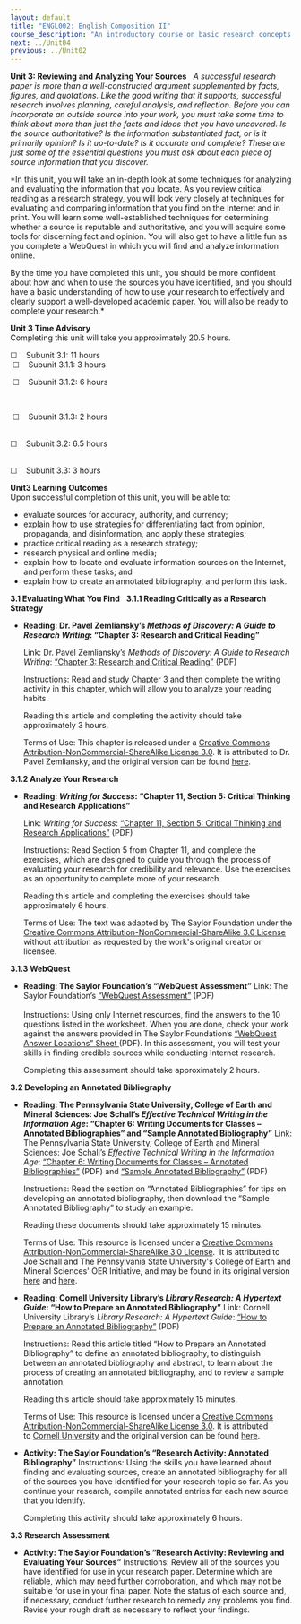 ```yaml
---
layout: default
title: "ENGL002: English Composition II"
course_description: "An introductory course on basic research concepts and techniques, including ways to build academic research into effective writing processes."
next: ../Unit04
previous: ../Unit02
---
```

**Unit 3: Reviewing and Analyzing Your Sources** <span id="3"></span> 
*A successful research paper is more than a well-constructed argument
supplemented by facts, figures, and quotations. Like the good writing
that it supports, successful research involves planning, careful
analysis, and reflection. Before you can incorporate an outside source
into your work, you must take some time to think about more than just
the facts and ideas that you have uncovered. Is the source
authoritative? Is the information substantiated fact, or is it primarily
opinion? Is it up-to-date? Is it accurate and complete? These are just
some of the essential questions you must ask about each piece of source
information that you discover.*

*In this unit, you will take an in-depth look at some techniques for
analyzing and evaluating the information that you locate. As you review
critical reading as a research strategy, you will look very closely at
techniques for evaluating and comparing information that you find on the
Internet and in print. You will learn some well-established techniques
for determining whether a source is reputable and authoritative, and you
will acquire some tools for discerning fact and opinion. You will also
get to have a little fun as you complete a WebQuest in which you will
find and analyze information online.  
  
 By the time you have completed this unit, you should be more confident
about how and when to use the sources you have identified, and you
should have a basic understanding of how to use your research to
effectively and clearly support a well-developed academic paper. You
will also be ready to complete your research.*

**Unit 3 Time Advisory**  
Completing this unit will take you approximately 20.5 hours.  
  
 ☐    Subunit 3.1: 11 hours  
 ☐    Subunit 3.1.1: 3 hours

 ☐    Subunit 3.1.2: 6 hours

 

 ☐    Subunit 3.1.3: 2 hours  
  

☐    Subunit 3.2: 6.5 hours  
  

☐    Subunit 3.3: 3 hours

**Unit3 Learning Outcomes**  
Upon successful completion of this unit, you will be able to:  
-   evaluate sources for accuracy, authority, and currency;
-   explain how to use strategies for differentiating fact from opinion,
    propaganda, and disinformation, and apply these strategies;
-   practice critical reading as a research strategy;
-   research physical and online media;
-   explain how to locate and evaluate information sources on the
    Internet, and perform these tasks; and
-   explain how to create an annotated bibliography, and perform this
    task.

**3.1 Evaluating What You Find** <span id="3.1"></span> 
**3.1.1 Reading Critically as a Research Strategy** <span
id="3.1.1"></span> 
-   **Reading: Dr. Pavel Zemliansky’s *Methods of Discovery: A Guide to
    Research Writing*: “Chapter 3: Research and Critical Reading”**

    Link: Dr. Pavel Zemliansky’s *Methods of Discovery*: *A Guide to
    Research Writing*: [<span class="s1">“Chapter 3: Research and
    Critical
    Reading”</span>](http://www.saylor.org/site/wp-content/uploads/2011/01/Research-and-Critical-Reading.pdf)
    (PDF)  
      
     Instructions: Read and study Chapter 3 and then complete the
    writing activity in this chapter, which will allow you to analyze
    your reading habits. 

    Reading this article and completing the activity should take
    approximately 3 hours.

    Terms of Use: This chapter is released under a [<span
    class="s1">Creative Commons Attribution-NonCommercial-ShareAlike
    License
    3.0</span>](http://creativecommons.org/licenses/by-nc-sa/3.0/). It
    is attributed to Dr. Pavel Zemliansky, and the original version can
    be found [<span
    class="s1">here</span>](http://methodsofdiscovery.net/?q=node/17).

**3.1.2 Analyze Your Research** <span id="3.1.2"></span> 
-   **Reading: *Writing for Success*: “Chapter 11, Section 5: Critical
    Thinking and Research Applications”**

    Link: *Writing for Success*: [<span
    class="s1">“</span>](http://www.saylor.org/site/textbooks/Writing%20for%20Success.pdf)[Chapter
    11, Section 5: Critical Thinking and Research
    Applications”](http://www.saylor.org/site/textbooks/Writing%20for%20Success.pdf)
    (PDF)  
      
     <span class="s2"> </span>Instructions: Read Section 5 from Chapter
    11, and complete the exercises, which are designed to guide you
    through the process of evaluating your research for credibility and
    relevance. Use the exercises as an opportunity to complete more of
    your research. 

    Reading this article and completing the exercises should take
    approximately 6 hours.  
      
     Terms of Use: The text was adapted by The Saylor Foundation under
    the [Creative Commons Attribution-NonCommercial-ShareAlike 3.0
    License](http://creativecommons.org/licenses/by-nc-sa/3.0/) without
    attribution as requested by the work's original creator or licensee.

**3.1.3 WebQuest** <span id="3.1.3"></span> 
-   **Reading: The Saylor Foundation’s “WebQuest Assessment”**
    Link: The Saylor Foundation’s [“WebQuest
    Assessment”](http://www.saylor.org/site/wp-content/uploads/2012/06/Assgnmt3-2_WebQuest-Assessment-FINAL.pdf) (PDF)  
        
     Instructions: Using only Internet resources, find the answers to
    the 10 questions listed in the worksheet. When you are done, check
    your work against the answers provided in The Saylor Foundation’s
    [“WebQuest Answer
    Locations” Sheet ](http://www.saylor.org/site/wp-content/uploads/2012/06/Assignment-3.2-WebQuest-Answers-Assessment-FINAL.pdf)(PDF).
    In this assessment, you will test your skills in finding credible
    sources while conducting Internet research.  
      
     Completing this assessment should take approximately 2 hours.

**3.2 Developing an Annotated Bibliography** <span id="3.2"></span> 
-   **Reading: The Pennsylvania State University, College of Earth and
    Mineral Sciences: Joe Schall’s *Effective Technical Writing in the
    Information Age*: “Chapter 6: Writing Documents for Classes –
    Annotated Bibliographies” and “Sample Annotated Bibliography”**
    Link: The Pennsylvania State University, College of Earth and
    Mineral Sciences: Joe Schall’s *Effective Technical Writing in the
    Information Age*: [“Chapter 6: Writing Documents for Classes –
    Annotated
    Bibliographies”](http://www.saylor.org/site/wp-content/uploads/2013/04/ENGL002-3.2-AnnotatedBibliographies.pdf)
    (PDF) and [“Sample Annotated
    Bibliography”](http://www.saylor.org/site/wp-content/uploads/2013/04/ENGL002-3.2-SampleAnnotatedBibliography.pdf)
    (PDF)  
      
     Instructions: Read the section on “Annotated Bibliographies” for
    tips on developing an annotated bibliography, then download the
    “Sample Annotated Bibliography” to study an example.  
      
     Reading these documents should take approximately 15 minutes.  
      
     Terms of Use: This resource is licensed under a [Creative Commons
    Attribution-NonCommercial-ShareAlike 3.0
    License](http://creativecommons.org/licenses/by-nc-sa/3.0/).  It is
    attributed to Joe Schall and The Pennsylvania State University's
    College of Earth and Mineral Sciences' OER Initiative, and may be
    found in its original version
    [here](https://www.e-education.psu.edu/styleforstudents/c6_p6.html)
    and
    [here](https://www.e-education.psu.edu/styleforstudents/c6_p7.html).

-   **Reading: Cornell University Library’s *Library Research: A
    Hypertext Guide*: “How to Prepare an Annotated Bibliography”**
    Link: Cornell University Library’s *Library Research: A Hypertext
    Guide*: [“How to Prepare an Annotated
    Bibliography”](http://www.saylor.org/site/wp-content/uploads/2011/01/How-To-Prepare-Annotated-Bibliography.pdf)
    (PDF)  
      
     Instructions: Read this article titled “How to Prepare an Annotated
    Bibliography” to define an annotated bibliography, to distinguish
    between an annotated bibliography and abstract, to learn about the
    process of creating an annotated bibliography, and to review a
    sample annotation.  
      
     Reading this article should take approximately 15 minutes.  
      
     Terms of Use: This resource is licensed under a [Creative Commons
    Attribution-NonCommercial-ShareAlike License
    3.0](http://creativecommons.org/licenses/by-nc-sa/3.0/). It is
    attributed to [Cornell
    University](http://olinuris.library.cornell.edu/ref/research/permission.html) and
    the original version can be
    found [here](http://olinuris.library.cornell.edu/ref/research/topic.html).

-   **Activity: The Saylor Foundation’s “Research Activity: Annotated
    Bibliography”**
    Instructions: Using the skills you have learned about finding and
    evaluating sources, create an annotated bibliography for all of the
    sources you have identified for your research topic so far. As you
    continue your research, compile annotated entries for each new
    source that you identify.  
      
     Completing this activity should take approximately 6 hours.

**3.3 Research Assessment** <span id="3.3"></span> 
-   **Activity: The Saylor Foundation’s “Research Activity: Reviewing
    and Evaluating Your Sources”**
    Instructions: Review all of the sources you have identified for use
    in your research paper. Determine which are reliable, which may need
    further corroboration, and which may not be suitable for use in your
    final paper. Note the status of each source and, if necessary,
    conduct further research to remedy any problems you find. Revise
    your rough draft as necessary to reflect your findings.


